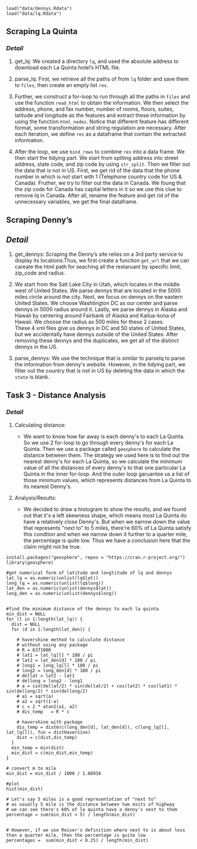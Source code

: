 

```{r}
load("data/dennys.Rdata")
load("data/lq.Rdata")

```

## Scraping La Quinta

### *Detail*
1. get_lq: We created a directory `lq`, and used the absolute address to download each La Quinta hotel’s HTML file. 

2. parse_lq: First, we retrieve all the paths of from `lq` folder and save them to `files`, then create an empty list `res`.

3. Further, we construct a for-loop to run through all the paths in `files` and use the function `read_html` to obtain the information. We then select the address, phone, and fax number, number of rooms, floors, suites, latitude and longitude as the features and extract these information by using the function `html_nodes`. Notice that different feature has different format, some transformation and string regulation are necessary. After each iteration, we define `res` as a dataframe that contain the extracted information. 

4. After the loop, we use `bind_rows` to combine `res` into a data frame. We then start the tidying part. We start from spliting address into street address, state code, and zip code by using `str_split`. Then we filter out the data that is not in US. First, we get rid of the data that the phone number in which is not start with 1 (Telephone country code for US & Canada). Fruther, we try to filter out the data in Canada. We foung that the zip code for Canada has capital letters in it so we use this clue to remove lq in Canada. After all, rename the feature and get rid of the unnecessary variables, we get the final dataframe. 


## Scraping Denny’s
## *Detail*
1. get_dennys: Scraping the Denny’s site relies on a 3rd party service to display its locations.Thus, we first create a function `get_url` that we can careate the html path for seaching all the restaruant by specific limit, zip_code and radius.

2. We start from the Salt Lake City in Utah, which locates in the middle west of United States. We parse dennys that are located in the 5000 miles circle around the city. 
Next, we focus on dennys on the eastern United States. We choose Washtington DC as our center and parse dennys in 5000 radius around it. 
Lastly, we parse dennys in Alaska and Hawaii by centering around Fairbank of Alaska and Kailua-kona of Hawaii. We choose the radius as 500 miles for these 2 cases.  
These 4 xml files give us dennys in DC and 50 states of United States, but we accidentally have dennys outside of the United States. After removing these dennys and the duplicates, we get all of the distinct dennys in the US. 

3. parse_dennys: We use the technique that is similar to parselq to parse the information from denny's website. However, in the tidying part, we filter out the country that is not in US by deleting the data in which the `state` is blank.  


## Task 3 - Distance Analysis

### *Detail*
1. Calculating distance: 
    + We want to know how far away is each denny's to each La Quinta. So we use 2 for-loop to go through every denny's for each La Quinta. Then we use a package called `geosphere` to calculate the distance between them. The strategy we used here is to find out the nearest denny's for each La Quinta, so we calculate the minimum value of all the distances of every denny's to that one particular La Quinta in the inner for-loop. And the outer loop garuantee us a list of those minimum values, which represents distances from La Quinta to its nearest Denny's.

2. Analysis/Results: 
    + We decided to draw a histogram to show the results, and we found out that it's a left skewness shape, which means most La Quinta do have a relatively close Denny's. But when we narrow down the value that represents "next to" to 5 miles, there're 60% of La Quinta satisfy this condtion and when we narrow down it further to a quarter mile, the percentage is quite low. Thus we have a conclusion here that the claim might not be true. 
    
``` {r}
install.packages("geosphere", repos = "https://cran.r-project.org/")
library(geosphere)

#get numerical form of latitude and longtitude of lq and dennys
lat_lq = as.numeric(unlist(lq$lat))
long_lq = as.numeric(unlist(lq$long))
lat_den = as.numeric(unlist(dennys$lat))
long_den = as.numeric(unlist(dennys$long))


#find the minimum distance of the dennys to each la quinta
min_dist = NULL
for (l in 1:length(lat_lq)) {
  dist = NULL
  for (d in 1:length(lat_den)) {
    
    # havershine method to calculate distance
    # without using any package
    # R = 6371000 
    # lat1 = lat_lq[l] * 180 / pi
    # lat2 = lat_den[d] * 180 / pi
    # long1 = long_lq[l] * 180 / pi
    # long2 = long_den[d] * 180 / pi
    # dellat = lat2 - lat1
    # dellong = long2 - long1
    # a = sin(dellat/2) * sin(dellat/2) + cos(lat2) * cos(lat1) * sin(dellong/2) * sin(dellong/2)
    # a1 = sqrt(a)
    # a2 = sqrt(1-a)
    # c = 2 * atan2(a1, a2)
    # dis_temp   = R * c
    
    # havershine with package
    dis_temp = distm(c(long_den[d], lat_den[d]), c(long_lq[l], lat_lq[l]), fun = distHaversine)
    dist = c(dist,dis_temp)
  }
  min_temp = min(dist)
  min_dist = c(min_dist,min_temp)
}

# convert m to mile
min_dist = min_dist / 1000 / 1.60934

#plot
hist(min_dist)

# Let's say 5 miles is a good representation of "next to"
# as usually 5 mile is the distance between two exits of highway
# we can see there's 60% of la quinta have a denny's next to them
percentage = sum(min_dist < 5) / length(min_dist)


# However, if we use Reiser's definition where next to is about less than a quarter mile, then the percentage is quite low
percentages =  sum(min_dist < 0.25) / length(min_dist)
```

